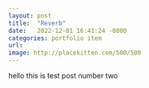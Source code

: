 ```yaml
---
layout: post
title:  "Reverb"
date:   2022-12-01 16:41:24 -0800
categories: portfolio item
url:
image: http://placekitten.com/500/500
---
```


hello this is test post number two 